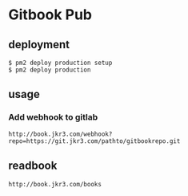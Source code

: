 # Gitbook Pub


## deployment

```
$ pm2 deploy production setup
$ pm2 deploy production
```


## usage

### Add webhook to gitlab
`http://book.jkr3.com/webhook?repo=https://git.jkr3.com/pathto/gitbookrepo.git`

## readbook

`http://book.jkr3.com/books`